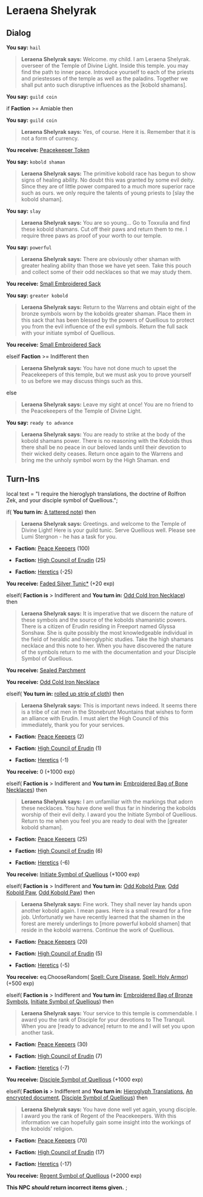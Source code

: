 # Leraena Shelyrak
## Dialog

**You say:** `hail`



>**Leraena Shelyrak says:** Welcome. my child.  I am Leraena Shelyrak. overseer of the Temple of Divine Light. Inside this temple. you may find the path to inner peace.  Introduce yourself to each of the priests and priestesses of the temple as well as the paladins. Together we shall put anto such disruptive influences as the [kobold shamans].


**You say:** `guild coin`



if **Faction** >= Amiable then 



**You say:** `guild coin`





>**Leraena Shelyrak says:** Yes, of course. Here it is. Remember that it is not a form of currency.




**You receive:**  [Peacekeeper Token](/item/13989)



**You say:** `kobold shaman`





>**Leraena Shelyrak says:** The primitive kobold race has begun to show signs of healing ability. No doubt this was granted by some evil deity. Since they are of little power compared to a much more superior race such as ours. we only require the talents of young priests to [slay the kobold shaman].



**You say:** `slay`





>**Leraena Shelyrak says:** You are so young...  Go to Toxxulia and find these kobold shamans. Cut off their paws and return them to me. I require three paws as proof of your worth to our temple.



**You say:** `powerful`





>**Leraena Shelyrak says:** There are obviously other shaman with greater healing ability than those we have yet seen.  Take this pouch and collect some of their odd necklaces so that we may study them.




**You receive:**  [Small Embroidered Sack](/item/17090)



**You say:** `greater kobold`





>**Leraena Shelyrak says:** Return to the Warrens and obtain eight of the bronze symbols worn by the kobolds greater shaman. Place them in this sack that has been blessed by the powers of Quellious to protect you from the evil influence of the evil symbols. Return the full sack with your initiate symbol of Quellious.




**You receive:**  [Small Embroidered Sack](/item/17090)








elseif **Faction** >= Indifferent then



>**Leraena Shelyrak says:** You have not done much to upset the Peacekeepers of this temple, but we must ask you to prove yourself to us before we may discuss things such as this.


else



>**Leraena Shelyrak says:** Leave my sight at once! You are no friend to the Peacekeepers of the Temple of Divine Light.


**You say:** `ready to advance`



>**Leraena Shelyrak says:** You are ready to strike at the body of the kobold shamans power. There is no reasoning with the Kobolds thus there shall be no peace in our beloved lands until their devotion to their wicked deity ceases. Return once again to the Warrens and bring me the unholy symbol worn by the High Shaman.
end

## Turn-Ins



local text = "I require the hieroglyph translations, the doctrine of Rolfron Zek, and your disciple symbol of Quellious.";


if( **You turn in:** [A tattered note](/item/18723)) then 


>**Leraena Shelyrak says:** Greetings. and welcome to the Temple of Divine Light! Here is your guild tunic. Serve Quellious well. Please see Lumi Stergnon - he has a task for you.





* __Faction:__ [Peace Keepers](/faction/298) (100)


* __Faction:__ [High Council of Erudin](/faction/266) (25)


* __Faction:__ [Heretics](/faction/265) (-25)


 **You receive:**  [Faded Silver Tunic*](/item/13546) (+20 exp)

elseif( **Faction is** > Indifferent and  **You turn in:** [Odd Cold Iron Necklace](/item/14585)) then 


>**Leraena Shelyrak says:** It is imperative that we discern the nature of these symbols and the source of the kobolds shamanistic powers. There is a citizen of Erudin residing in Freeport named Glyssa Sonshaw. She is quite possibly the most knowledgeable individual in the field of heraldic and hieroglyphic studies. Take the high shamans necklace and this note to her. When you have discovered the nature of the symbols return to me with the documentation and your Disciple Symbol of Quellious.


 **You receive:**  [Sealed Parchment](/item/1772) 


 **You receive:**  [Odd Cold Iron Necklace](/item/14585) 

elseif( **You turn in:** [rolled up strip of cloth](/item/2049)) then 


>**Leraena Shelyrak says:** This is important news indeed. It seems there is a tribe of cat men in the Stonebrunt Mountains that wishes to form an alliance with Erudin. I must alert the High Council of this immediately, thank you for your services.





* __Faction:__ [Peace Keepers](/faction/298) (2)


* __Faction:__ [High Council of Erudin](/faction/266) (1)


* __Faction:__ [Heretics](/faction/265) (-1)


 **You receive:** 0 (+1000 exp)

elseif( **Faction is** > Indifferent and  **You turn in:** [Embroidered Bag of Bone Necklaces](/item/14582)) then 


>**Leraena Shelyrak says:** I am unfamiliar with the markings that adorn these necklaces. You have done well thus far in hindering the kobolds worship of their evil deity. I award you the Initiate Symbol of Quellious. Return to me when you feel you are ready to deal with the [greater kobold shaman].





* __Faction:__ [Peace Keepers](/faction/298) (25)


* __Faction:__ [High Council of Erudin](/faction/266) (6)


* __Faction:__ [Heretics](/faction/265) (-6)


 **You receive:**  [Initiate Symbol of Quellious](/item/1564) (+1000 exp)

elseif( **Faction is** > Indifferent and  **You turn in:** [Odd Kobold Paw](/item/13883), [Odd Kobold Paw](/item/13883), [Odd Kobold Paw](/item/13883)) then 


>**Leraena Shelyrak says:** Fine work. They shall never lay hands upon another kobold again. I mean paws. Here is a small reward for a fine job. Unfortunatly we have recently learned that the shamen in the forest are merely underlings to [more powerful kobold shamen] that reside in the kobold warrens. Continue the work of Quellious.





* __Faction:__ [Peace Keepers](/faction/298) (20)


* __Faction:__ [High Council of Erudin](/faction/266) (5)


* __Faction:__ [Heretics](/faction/265) (-5)


 **You receive:** eq.ChooseRandom( [Spell: Cure Disease](/item/15213), [Spell: Holy Armor](/item/15011)) (+500 exp)

elseif( **Faction is** > Indifferent and  **You turn in:** [Embroidered Bag of Bronze Symbols](/item/14583), [Initiate Symbol of Quellious](/item/1564)) then 





>**Leraena Shelyrak says:** Your service to this temple is commendable. I award you the rank of Disciple for your devotions to The Tranquil. When you are [ready to advance] return to me and I will set you upon another task.


* __Faction:__ [Peace Keepers](/faction/298) (30)


* __Faction:__ [High Council of Erudin](/faction/266) (7)


* __Faction:__ [Heretics](/faction/265) (-7)


 **You receive:**  [Disciple Symbol of Quellious](/item/1565) (+1000 exp)

elseif( **Faction is** > Indifferent and  **You turn in:** [Hieroglyph Translations](/item/1780), [An encrypted document](/item/1781), [Disciple Symbol of Quellious](/item/1565)) then 


>**Leraena Shelyrak says:** You have done well yet again, young disciple. I award you the rank of Regent of the Peacekeepers. With this information we can hopefully gain some insight into the workings of the kobolds' religion.





* __Faction:__ [Peace Keepers](/faction/298) (70)


* __Faction:__ [High Council of Erudin](/faction/266) (17)


* __Faction:__ [Heretics](/faction/265) (-17)


 **You receive:**  [Regent Symbol of Quellious](/item/1566) (+2000 exp)

**This NPC *should* return incorrect items given.**
;

